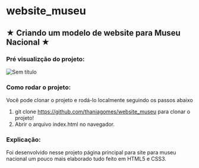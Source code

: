 # website_museu

## ★ **Criando um modelo de website para Museu Nacional** ★

### Pré visualizção do projeto:


![Sem título](https://user-images.githubusercontent.com/79340835/201111234-b21c301b-5da2-454d-b03a-cf3a9a505596.png)


### Como rodar o projeto:
Você pode clonar o projeto e rodá-lo localmente seguindo os passos abaixo

1. git clone https://github.com/thaniagomes/website_museu para clonar o projeto!
2. Abrir o arquivo index.html no navegador.

### Explicação:

Foi desenvolvido nesse projeto página principal para site para museu nacional um pouco mais elaborado tudo feito em HTML5 e CSS3.
